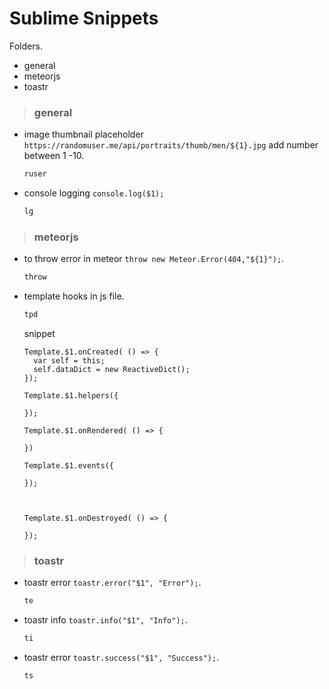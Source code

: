 # Sublime Snippets

Folders.

  - general
  - meteorjs
  - toastr

> ### general

- image thumbnail placeholder `https://randomuser.me/api/portraits/thumb/men/${1}.jpg` add number between 1 -10.
    ```sh
    ruser
    ```


- console logging `console.log($1);`
    ```sh
    lg
    ```


> ### meteorjs

- to throw error in meteor `throw new Meteor.Error(404,"${1}");`.
    ```sh
    throw
    ```

- template hooks in js file.
    ```sh
    tpd
    ```
    
    snippet

    ```
    Template.$1.onCreated( () => {
      var self = this;
      self.dataDict = new ReactiveDict();
    });
    
    Template.$1.helpers({
    
    });
    
    Template.$1.onRendered( () => {
    
    })
    
    Template.$1.events({
    
    });
    
    
    
    Template.$1.onDestroyed( () => {
    
    });
    ```

> ### toastr

- toastr error `toastr.error("$1", "Error");`.
    ```sh
    te
    ```
    
- toastr info `toastr.info("$1", "Info");`.
    ```sh
    ti
    ```
    
- toastr error `toastr.success("$1", "Success");`.
    ```sh
    ts
    ```